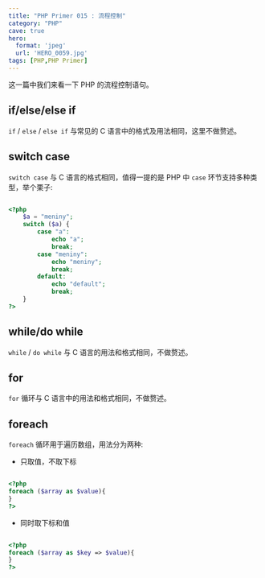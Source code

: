 ```yaml
---
title: "PHP Primer 015 : 流程控制"
category: "PHP"
cave: true
hero:
  format: 'jpeg'
  url: 'HERO_0059.jpg'
tags: [PHP,PHP Primer]
---
```

这一篇中我们来看一下 PHP 的流程控制语句。

## if/else/else if

`if` / `else` / `else if` 与常见的 C 语言中的格式及用法相同，这里不做赘述。

## switch case

`switch case` 与 C 语言的格式相同，值得一提的是 PHP 中 `case` 环节支持多种类型，举个栗子:

```php

<?php 
	$a = "meniny";
	switch ($a) {
		case "a":
			echo "a";
			break;
		case "meniny":
			echo "meniny";
			break;
		default:
			echo "default";
			break;
	}
?>

```


## while/do while

`while` / `do while` 与 C 语言的用法和格式相同，不做赘述。

## for

`for` 循环与 C 语言中的用法和格式相同，不做赘述。

## foreach

`foreach` 循环用于遍历数组，用法分为两种:

* 只取值，不取下标

```php

<?php
foreach ($array as $value){
}
?>

```


* 同时取下标和值

```php

<?php
foreach ($array as $key => $value){
}
?>

```






